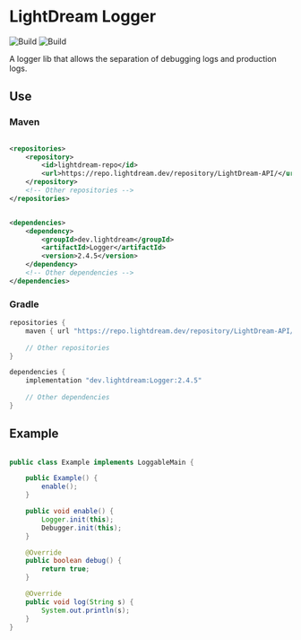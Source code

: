# LightDream Logger

![Build](https://github.com/L1ghtDream/Logger/actions/workflows/build.yml/badge.svg)
![Build](https://img.shields.io/badge/Version-2.4.5-red.svg)

A logger lib that allows the separation of debugging logs and production logs.

## Use

### Maven

```xml

<repositories>
    <repository>
        <id>lightdream-repo</id>
        <url>https://repo.lightdream.dev/repository/LightDream-API/</url>
    </repository>
    <!-- Other repositories -->
</repositories>
```

```xml

<dependencies>
    <dependency>
        <groupId>dev.lightdream</groupId>
        <artifactId>Logger</artifactId>
        <version>2.4.5</version>
    </dependency>
    <!-- Other dependencies -->
</dependencies>
```

### Gradle

```gradle
repositories {
    maven { url "https://repo.lightdream.dev/repository/LightDream-API/" }
    
    // Other repositories
}

dependencies {
    implementation "dev.lightdream:Logger:2.4.5"
    
    // Other dependencies
}
```

## Example

```java

public class Example implements LoggableMain {

    public Example() {
        enable();
    }

    public void enable() {
        Logger.init(this);
        Debugger.init(this);
    }

    @Override
    public boolean debug() {
        return true;
    }

    @Override
    public void log(String s) {
        System.out.println(s);
    }
}

```


